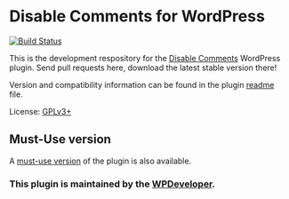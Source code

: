 # Disable Comments for WordPress

[![Build Status](https://travis-ci.org/solarissmoke/disable-comments.svg?branch=master)](https://travis-ci.org/solarissmoke/disable-comments)

This is the development respository for the [Disable Comments](https://wordpress.org/plugins/disable-comments/) WordPress plugin. Send pull requests here, download the latest stable version there!

Version and compatibility information can be found in the plugin [readme](https://github.com/WPDevelopers/disable-comments/blob/master/readme.txt) file.

License: [GPLv3+](https://www.gnu.org/licenses/gpl-3.0.html)

## Must-Use version

A [must-use version](https://github.com/WPDevelopers/disable-comments-mu) of the plugin is also available.

### This plugin is maintained by the [WPDeveloper](https://wpdeveloper.net/).

